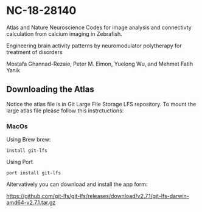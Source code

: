 # NC-18-28140

 
Atlas and Nature Neuroscience Codes for image analysis and connectivty calculation from calcium imaging in Zebrafish.

Engineering brain activity patterns by neuromodulator polytherapy for treatment of disorders

Mostafa Ghannad-Rezaie, Peter M. Eimon, Yuelong Wu, and Mehmet Fatih Yanik

## Downloading the Atlas
Notice the atlas file is in Git Large File Storage LFS repository. To mount the large atlas file please follow this instrctuctions:
### MacOs
Using Brew brew:

```
install git-lfs
```

Using Port 

```
port install git-lfs
```

Altervatively you can download and install the app form:

https://github.com/git-lfs/git-lfs/releases/download/v2.7.1/git-lfs-darwin-amd64-v2.7.1.tar.gz

